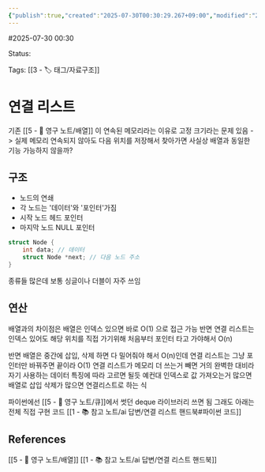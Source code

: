 ```yaml
---
{"publish":true,"created":"2025-07-30T00:30:29.267+09:00","modified":"2025-08-01T00:19:45.523+09:00","cssclasses":""}
---
```


#2025-07-30 00:30

Status: 

Tags: [[3 - 🏷️ 태그/자료구조]]
# 연결 리스트
기존 [[5 - 💎 영구 노트/배열]] 이 연속된 메모리라는 이유로 고정 크기라는 문제 있음
-> 실제 메모리 연속되지 않아도 다음 위치를 저장해서 찾아가면 사실상 배열과 동일한 기능 가능하지 않을까?

## 구조
- 노드의 연쇄
- 각 노드는 '데이터'와 '포인터'가짐
- 시작 노드 헤드 포인터
- 마지막 노드 NULL 포인터
```c
struct Node {
	int data; // 데이터
	struct Node *next; // 다음 노드 주소
}
```

종류들 많은데 보통 싱글이나 더블이 자주 쓰임 
## 연산
배열과의 차이점은 배열은 인덱스 있으면 바로 O(1) 으로 접근 가능
반면 연결 리스트는 인덱스 있어도 해당 위치를 직접 가기위해 처음부터 포인터 타고 가야해서 O(n)

반면 배열은 중간에 삽입, 삭제 하면 다 밀어줘야 해서 O(n)인데
연결 리스트는 그냥 포인터만 바꿔주면 끝이라 O(1)
연결 리스트가 메모리 더 쓰는거 빼면 거의 완벽한 대비라 자기 사용하는 데이터 특징에 따라 고르면 될듯
예컨대 인덱스로 값 가져오는거 많으면 배열로 삽입 삭제가 많으면 연결리스트로 하는 식

파이썬에선 [[5 - 💎 영구 노트/큐]]에서 썻던 deque 라이브러리 쓰면 됨
그래도 아래는 전체 직접 구현 코드
[[1 - 📚 참고 노트/ai 답변/연결 리스트 핸드북#파이썬 코드]]
## References
 [[5 - 💎 영구 노트/배열]]
 [[1 - 📚 참고 노트/ai 답변/연결 리스트 핸드북]]